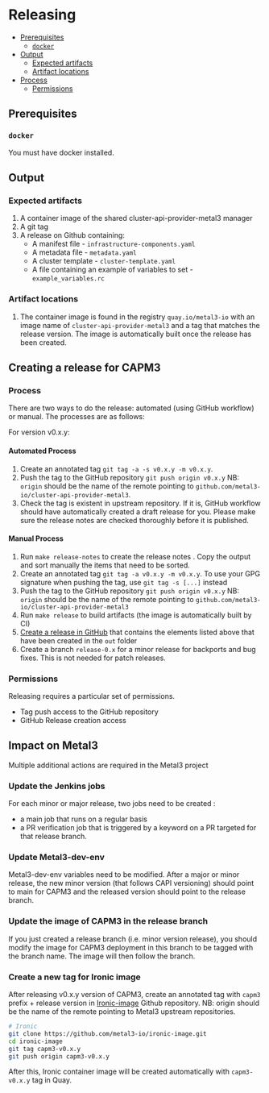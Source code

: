 # Releasing

<!-- START doctoc generated TOC please keep comment here to allow auto update -->
<!-- DON'T EDIT THIS SECTION, INSTEAD RE-RUN doctoc TO UPDATE -->

- [Prerequisites](#prerequisites)
  - [`docker`](#docker)
- [Output](#output)
  - [Expected artifacts](#expected-artifacts)
  - [Artifact locations](#artifact-locations)
- [Process](#process)
  - [Permissions](#permissions)

<!-- END doctoc generated TOC please keep comment here to allow auto update -->

## Prerequisites

### `docker`

You must have docker installed.

## Output

### Expected artifacts

1. A container image of the shared cluster-api-provider-metal3 manager
1. A git tag
1. A release on Github containing:
    - A manifest file - `infrastructure-components.yaml`
    - A metadata file - `metadata.yaml`
    - A cluster template - `cluster-template.yaml`
    - A file containing an example of variables to set - `example_variables.rc`

### Artifact locations

1. The container image is found in the registry `quay.io/metal3-io` with an image
   name of `cluster-api-provider-metal3` and a tag that matches the release
   version. The image is automatically built once the release has been created.

## Creating a release for CAPM3

### Process

There are two ways to do the release: automated (using GitHub workflow) or manual.
The processes are as follows:

For version v0.x.y:

#### Automated Process

1. Create an annotated tag `git tag -a -s v0.x.y -m v0.x.y`.
1. Push the tag to the GitHub repository `git push origin v0.x.y`
   NB: `origin` should be the name of the remote pointing to
   `github.com/metal3-io/cluster-api-provider-metal3`.
1. Check the tag is existent in upstream repository. If it is,
   GitHub workflow should have automatically created  a draft
   release for you. Please make sure the release notes are checked
   thoroughly before it is published.

#### Manual Process

1. Run `make release-notes` to create the release notes . Copy the output and sort
   manually the items that need to be sorted.
1. Create an annotated tag `git tag -a v0.x.y -m v0.x.y`. To use your GPG
   signature when pushing the tag, use `git tag -s [...]` instead
1. Push the tag to the GitHub repository `git push origin v0.x.y`
   NB: `origin` should be the name of the remote pointing to
   `github.com/metal3-io/cluster-api-provider-metal3`
1. Run `make release` to build artifacts (the image is automatically built by CI)
1. [Create a release in GitHub](https://docs.github.com/en/repositories/releasing-projects-on-github/managing-releases-in-a-repository)
   that contains the elements listed above that have been created in the `out`
   folder
1. Create a branch `release-0.x` for a minor release for backports and bug fixes.
   This is not needed for patch releases.

### Permissions

Releasing requires a particular set of permissions.

- Tag push access to the GitHub repository
- GitHub Release creation access

## Impact on Metal3

Multiple additional actions are required in the Metal3 project

### Update the Jenkins jobs

For each minor or major release, two jobs need to be created :

- a main job that runs on a regular basis
- a PR verification job that is triggered by a keyword on a PR targeted for that
  release branch.

### Update Metal3-dev-env

Metal3-dev-env variables need to be modified. After a major or minor release,
the new minor version (that follows CAPI versioning) should point to main for
CAPM3 and the released version should point to the release branch.

### Update the image of CAPM3 in the release branch

If you just created a release branch (i.e. minor version release), you should
modify the image for CAPM3 deployment in this branch to be tagged with the
branch name. The image will then follow the branch.

### Create a new tag for Ironic image

After releasing v0.x.y version of CAPM3, create an annotated tag with `capm3`
prefix + release version in [Ironic-image](https://github.com/metal3-io/ironic-image) Github
repository. NB: origin should be the name of the remote pointing to
Metal3 upstream repositories.

```bash
# Ironic
git clone https://github.com/metal3-io/ironic-image.git
cd ironic-image
git tag capm3-v0.x.y
git push origin capm3-v0.x.y
```

After this, Ironic container image will be created automatically with `capm3-v0.x.y` tag in Quay.